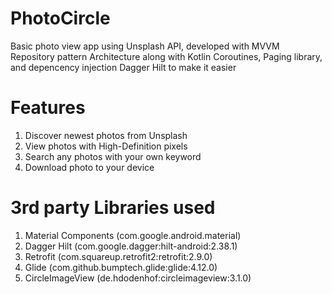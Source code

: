 # PhotoCircle
Basic photo view app using Unsplash API, developed with MVVM Repository pattern Architecture along with Kotlin Coroutines, Paging library, and depencency injection Dagger Hilt
to make it easier

# Features
1. Discover newest photos from Unsplash
2. View photos with High-Definition pixels
3. Search any photos with your own keyword
4. Download photo to your device

# 3rd party Libraries used
1. Material Components (com.google.android.material)
2. Dagger Hilt (com.google.dagger:hilt-android:2.38.1)
3. Retrofit (com.squareup.retrofit2:retrofit:2.9.0)
4. Glide (com.github.bumptech.glide:glide:4.12.0)
5. CircleImageView (de.hdodenhof:circleimageview:3.1.0)
